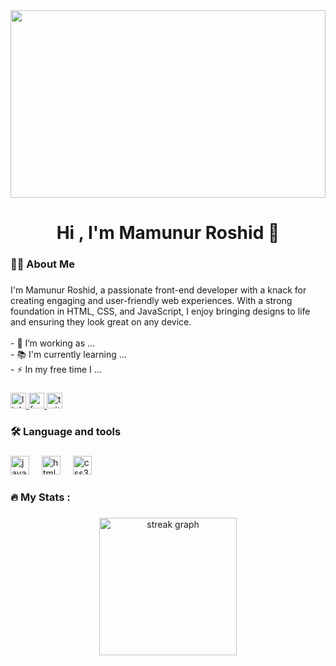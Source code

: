 <div align="center">
  <img height="300" width="100%" src="https://media.licdn.com/dms/image/D5612AQFfhTEictqBHA/article-cover_image-shrink_720_1280/0/1716965604025?e=2147483647&v=beta&t=QQbiRZaZNurRKVw6bW1J0hG5x2f-7PMAowmfdFF3Dz4"  />
</div>

###

<h1 align="center">Hi , I'm Mamunur Roshid 👋</h1>

###

<h3 align="left">👩‍💻  About Me</h3>

###

<p align="left">I'm Mamunur Roshid, a passionate front-end developer with a knack for creating engaging and user-friendly web experiences. With a strong foundation in HTML, CSS, and JavaScript, I enjoy bringing designs to life and ensuring they look great on any device.<br><br>- 🔭 I’m working as ...<br>- 📚 I'm currently learning ...<br>- ⚡ In my free time I ...</p>

###

<div>
  <a href="https://www.linkedin.com/in/mamunur-roshid99/">
  <img src="https://img.shields.io/static/v1?message=LinkedIn&logo=linkedin&label=&color=0077B5&logoColor=white&labelColor=&style=for-the-badge" height="25" alt="linkedin 
  logo"  />
  </a>
  <a href="https://www.facebook.com/profile.php?id=61550218941248">
  <img src="https://img.shields.io/static/v1?message=Facebook&logo=facebook&label=&color=9146FF&logoColor=white&labelColor=&style=for-the-badge" height="25" alt="facebook logo"  />
  </a>
  <a href="https://x.com/Mamun56136">
  <img src="https://img.shields.io/static/v1?message=Twitter&logo=twitter&label=&color=1DA1F2&logoColor=white&labelColor=&style=for-the-badge" height="25" alt="twitter logo"  />
 </a>
</div>

###

<h3 align="left">🛠 Language and tools</h3>

###

<div align="left">
  <img src="https://cdn.jsdelivr.net/gh/devicons/devicon/icons/javascript/javascript-original.svg" height="30" alt="javascript logo"  />
  <img width="12" />
  <img src="https://cdn.jsdelivr.net/gh/devicons/devicon/icons/html5/html5-original.svg" height="30" alt="html5 logo"  />
  <img width="12" />
  <img src="https://cdn.jsdelivr.net/gh/devicons/devicon/icons/css3/css3-original.svg" height="30" alt="css3 logo"  />
</div>

###

<h3 align="left">🔥   My Stats :</h3>

###

<div align="center">
  <img src="https://streak-stats.demolab.com?user=maurodesouza&locale=en&mode=daily&theme=dark&hide_border=false&border_radius=5&order=3" height="220" alt="streak graph"  />
</div>

###
